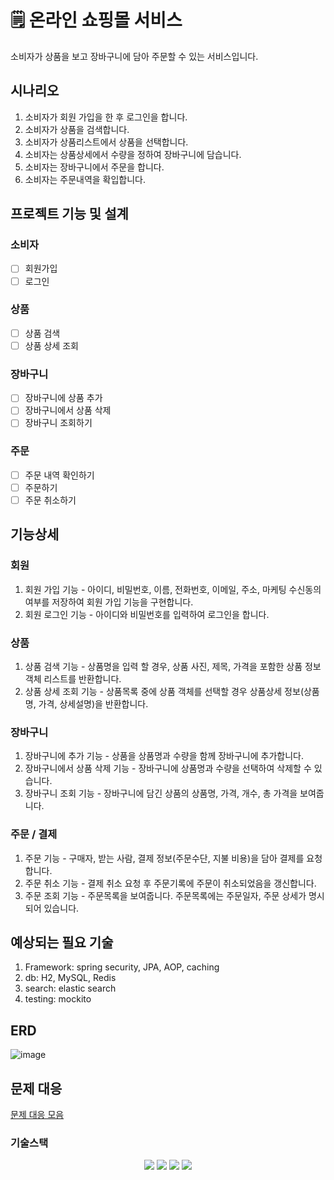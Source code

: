 # 🗒 온라인 쇼핑몰 서비스

소비자가 상품을 보고 장바구니에 담아 주문할 수 있는 서비스입니다.

## 시나리오
1. 소비자가 회원 가입을 한 후 로그인을 합니다.
2. 소비자가 상품을 검색합니다.
3. 소비자가 상품리스트에서 상품을 선택합니다.
4. 소비자는 상품상세에서 수량을 정하여 장바구니에 담습니다.
5. 소비자는 장바구니에서 주문을 합니다.
6. 소비자는 주문내역을 확입합니다.

## 프로젝트 기능 및 설계
### 소비자
- [ ] 회원가입 
- [ ] 로그인

### 상품
- [ ] 상품 검색
- [ ] 상품 상세 조회

### 장바구니
- [ ] 장바구니에 상품 추가
- [ ] 장바구니에서 상품 삭제
- [ ] 장바구니 조회하기

### 주문
- [ ] 주문 내역 확인하기
- [ ] 주문하기
- [ ] 주문 취소하기

## 기능상세
### 회원
1. 회원 가입 기능 - 아이디, 비밀번호, 이름, 전화번호, 이메일, 주소, 마케팅 수신동의 여부를 저장하여 회원 가입 기능을 구현합니다.
2. 회원 로그인 기능 - 아이디와 비밀번호를 입력하여 로그인을 합니다.

### 상품
1. 상품 검색 기능 - 상품명을 입력 할 경우, 상품 사진, 제목, 가격을 포함한 상품 정보객체 리스트를 반환합니다.
2. 상품 상세 조회 기능 - 상품목록 중에 상품 객체를 선택할 경우 상품상세 정보(상품명, 가격, 상세설명)을 반환합니다.

### 장바구니
1. 장바구니에 추가 기능 - 상품을 상품명과 수량을 함께 장바구니에 추가합니다.
2. 장바구니에서 상품 삭제 기능 - 장바구니에 상품명과 수량을 선택하여 삭제할 수 있습니다.
3. 장바구니 조회 기능 - 장바구니에 담긴 상품의 상품명, 가격, 개수, 총 가격을 보여줍니다.

### 주문 / 결제
1. 주문 기능 - 구매자, 받는 사람, 결제 정보(주문수단, 지불 비용)을 담아 결제를 요청합니다.
2. 주문 취소 기능 - 결제 취소 요청 후 주문기록에 주문이 취소되었음을 갱신합니다.
3. 주문 조회 기능 - 주문목록을 보여줍니다. 주문목록에는 주문일자, 주문 상세가 명시되어 있습니다.

## 예상되는 필요 기술
1. Framework: spring security, JPA, AOP, caching
2. db: H2, MySQL, Redis
3. search: elastic search
4. testing: mockito

## ERD 

![image](https://github.com/syk25/e-cms/assets/129013571/c67d97a8-6a26-4793-87ad-6bffa8763a88)

## 문제 대응
[문제 대응 모음]()

### 기술스택
<div align=center> 
  <img src="https://img.shields.io/badge/java-007396?style=for-the-badge&logo=java&logoColor=white"> 
  <img src="https://img.shields.io/badge/spring-6DB33F?style=for-the-badge&logo=spring&logoColor=white"> 
  <img src="https://img.shields.io/badge/mysql-4479A1?style=for-the-badge&logo=mysql&logoColor=white"> 
  <img src="https://img.shields.io/badge/git-F05032?style=for-the-badge&logo=git&logoColor=white">
</div>



